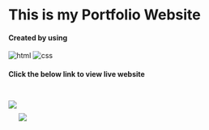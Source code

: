 <h1>This is my Portfolio Website</h1>
 <h4>Created by using </h4>
 <p>
 <img alt="html" src="https://img.shields.io/badge/HTML5-E34F26?style=for-the-badge&logo=html5&logoColor=white" style="display:inline;"> <img alt="css" src="https://img.shields.io/badge/CSS3-1572B6?style=for-the-badge&logo=css3&logoColor=white" >

</p>
<h4>Click the below link to view live website</h4>

<img align="center" src='https://www.linkpicture.com/q/editor-1s-47px.gif' type='image'> <a href="https://sivakumarkalluri-portfolio.netlify.app/" target="_blank"><img align="center" src="https://img.shields.io/badge/Link-https%3A%2F%2Fsivakumarkalluri--portfolio.netlify.app%2F%23projects-blue" style="margin-top:50px;"> </a>
